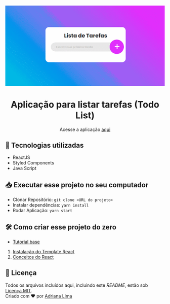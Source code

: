 <p align="center">
  <img src="readme/screen2.gif"/>
</p>

<div align="center">
  <h1 align="center"> Aplicação para listar tarefas (Todo List) </h1>

  Acesse a aplicação [aqui](https://thirsty-mirzakhani-5b8635.netlify.app/)
  


</div>

## 🚀 Tecnologias utilizadas

- ReactJS
- Styled Components
- Java Script

## 📥 Executar esse projeto no seu computador

- Clonar Repositório: `git clone <URL do projeto>`
- Instalar dependências: `yarn install`
- Rodar Aplicação: `yarn start`

## 🛠 Como criar esse projeto do zero
- [Tutorial base](https://www.youtube.com/watch?v=ZcD5rJKm3Lk)

1. [Instalação do Template React](https://github.com/dxwebster/Todo-List/wiki/1.-Instala%C3%A7%C3%A3o-do-Template-React)
2. [Conceitos do React](https://github.com/dxwebster/Todo-List/wiki/2.-Conceitos-do-React)



## 📕 Licença

Todos os arquivos incluídos aqui, incluindo este _README_, estão sob [Licença MIT](./LICENSE).<br>
Criado com ❤ por [Adriana Lima](https://github.com/dxwebster)
